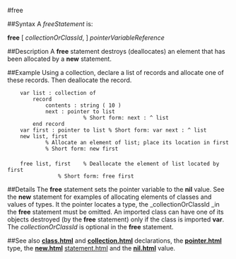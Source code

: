 
#free

##Syntax
A _freeStatement_ is:

**free** [ _collectionOrClassId_, ] _pointerVariableReference_




##Description
A **free** statement destroys (deallocates) an element that has been allocated by a **new** statement.



##Example
Using a collection, declare a list of records and allocate one of these records. Then deallocate the record.


        var list : collection of
            record
                contents : string ( 10 )
                next : pointer to list
                            % Short form: next : ^ list
            end record
        var first : pointer to list % Short form: var next : ^ list
        new list, first
                % Allocate an element of list; place its location in first
                % Short form: new first
        
        free list, first    % Deallocate the element of list located by first
                    % Short form: free first
##Details
The **free** statement sets the pointer variable to the **nil** value. See the **new** statement for examples of allocating elements of classes and values of types. It the pointer locates a type, the _collectionOrClassId _in the **free** statement must be omitted.
An imported class can have one of its objects destroyed (by the **free** statement) only if the class is imported **var**.
The _collectionOrClassId_ is optional in the **free** statement.



##See also
**[class.html](class)** and **[collection.html](collection)** declarations, the **[pointer.html](pointer)** type, the **[new.html](new)** [statement.html](statement) and the **[nil.html](nil)** value.


